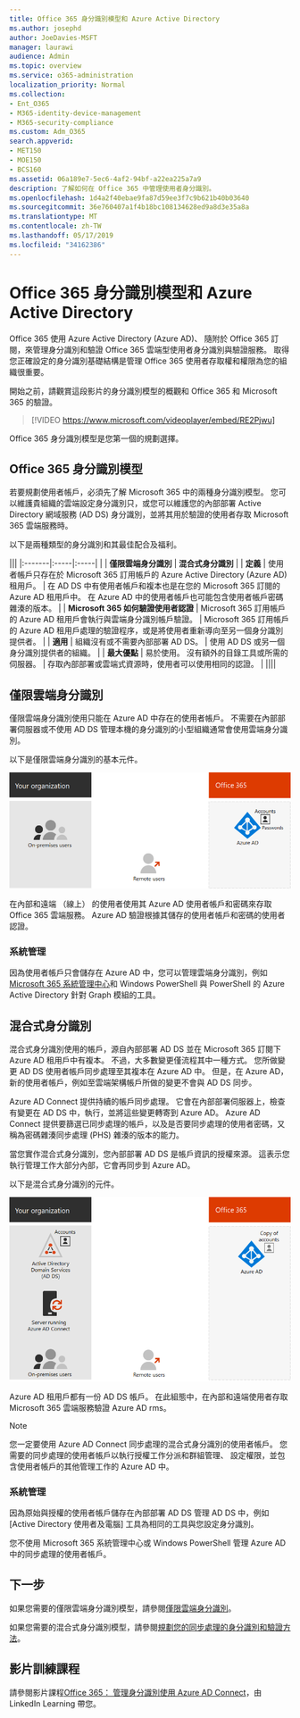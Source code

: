 ```yaml
---
title: Office 365 身分識別模型和 Azure Active Directory
ms.author: josephd
author: JoeDavies-MSFT
manager: laurawi
audience: Admin
ms.topic: overview
ms.service: o365-administration
localization_priority: Normal
ms.collection:
- Ent_O365
- M365-identity-device-management
- M365-security-compliance
ms.custom: Adm_O365
search.appverid:
- MET150
- MOE150
- BCS160
ms.assetid: 06a189e7-5ec6-4af2-94bf-a22ea225a7a9
description: 了解如何在 Office 365 中管理使用者身分識別。
ms.openlocfilehash: 1d4a2f40ebae9fa87d59ee3f7c9b621b40b03640
ms.sourcegitcommit: 36e760407a1f4b18bc108134628ed9a8d3e35a8a
ms.translationtype: MT
ms.contentlocale: zh-TW
ms.lasthandoff: 05/17/2019
ms.locfileid: "34162386"
---
```

# <a name="office-365-identity-models-and-azure-active-directory"></a>Office 365 身分識別模型和 Azure Active Directory

Office 365 使用 Azure Active Directory (Azure AD)、 隨附於 Office 365 訂閱，來管理身分識別和驗證 Office 365 雲端型使用者身分識別與驗證服務。 取得您正確設定的身分識別基礎結構是管理 Office 365 使用者存取權和權限為您的組織很重要。

開始之前，請觀賞這段影片的身分識別模型的概觀和 Office 365 和 Microsoft 365 的驗證。

> [!VIDEO https://www.microsoft.com/videoplayer/embed/RE2Pjwu]

Office 365 身分識別模型是您第一個的規劃選擇。

## <a name="office-365-identity-models"></a>Office 365 身分識別模型

若要規劃使用者帳戶，必須先了解 Microsoft 365 中的兩種身分識別模型。 您可以維護貴組織的雲端設定身分識別只，或您可以維護您的內部部署 Active Directory 網域服務 (AD DS) 身分識別，並將其用於驗證的使用者存取 Microsoft 365 雲端服務時。  

以下是兩種類型的身分識別和其最佳配合及福利。

|||
|:-------|:-----|:-----|
|  | **僅限雲端身分識別** | **混合式身分識別** |
| **定義** | 使用者帳戶只存在於 Microsoft 365 訂用帳戶的 Azure Active Directory (Azure AD) 租用戶。 | 在 AD DS 中有使用者帳戶和複本也是在您的 Microsoft 365 訂閱的 Azure AD 租用戶中。 在 Azure AD 中的使用者帳戶也可能包含使用者帳戶密碼雜湊的版本。 |
| **Microsoft 365 如何驗證使用者認證** | Microsoft 365 訂用帳戶的 Azure AD 租用戶會執行與雲端身分識別帳戶驗證。 | Microsoft 365 訂用帳戶的 Azure AD 租用戶處理的驗證程序，或是將使用者重新導向至另一個身分識別提供者。 |
| **適用** | 組織沒有或不需要內部部署 AD DS。 | 使用 AD DS 或另一個身分識別提供者的組織。 |
| **最大優點** | 易於使用。 沒有額外的目錄工具或所需的伺服器。 | 存取內部部署或雲端式資源時，使用者可以使用相同的認證。 |
||||

## <a name="cloud-only-identity"></a>僅限雲端身分識別

僅限雲端身分識別使用只能在 Azure AD 中存在的使用者帳戶。 不需要在內部部署伺服器或不使用 AD DS 管理本機的身分識別的小型組織通常會使用雲端身分識別。 

以下是僅限雲端身分識別的基本元件。
 
![](./media/about-office-365-identity/cloud-only-identity.png)

在內部和遠端 （線上） 的使用者使用其 Azure AD 使用者帳戶和密碼來存取 Office 365 雲端服務。 Azure AD 驗證根據其儲存的使用者帳戶和密碼的使用者認證。

### <a name="administration"></a>系統管理
因為使用者帳戶只會儲存在 Azure AD 中，您可以管理雲端身分識別，例如[Microsoft 365 系統管理中心](https://admin.microsoft.com)和 Windows PowerShell 與 PowerShell 的 Azure Active Directory 針對 Graph 模組的工具。 

## <a name="hybrid-identity"></a>混合式身分識別

混合式身分識別使用的帳戶，源自內部部署 AD DS 並在 Microsoft 365 訂閱下 Azure AD 租用戶中有複本。 不過，大多數變更僅流程其中一種方式。 您所做變更 AD DS 使用者帳戶同步處理至其複本在 Azure AD 中。 但是，在 Azure AD，新的使用者帳戶，例如至雲端架構帳戶所做的變更不會與 AD DS 同步。

Azure AD Connect 提供持續的帳戶同步處理。 它會在內部部署伺服器上，檢查有變更在 AD DS 中，執行，並將這些變更轉寄到 Azure AD。 Azure AD Connect 提供要篩選已同步處理的帳戶，以及是否要同步處理的使用者密碼，又稱為密碼雜湊同步處理 (PHS) 雜湊的版本的能力。

當您實作混合式身分識別，您內部部署 AD DS 是帳戶資訊的授權來源。 這表示您執行管理工作大部分內部，它會再同步到 Azure AD。 

以下是混合式身分識別的元件。

![](./media/about-office-365-identity/hybrid-identity.png)

Azure AD 租用戶都有一份 AD DS 帳戶。 在此組態中，在內部和遠端使用者存取 Microsoft 365 雲端服務驗證 Azure AD rms。

>[!Note]
>您一定要使用 Azure AD Connect 同步處理的混合式身分識別的使用者帳戶。 您需要的同步處理的使用者帳戶以執行授權工作分派和群組管理、 設定權限，並包含使用者帳戶的其他管理工作的 Azure AD 中。
>

### <a name="administration"></a>系統管理

因為原始與授權的使用者帳戶儲存在內部部署 AD DS 管理 AD DS 中，例如 [Active Directory 使用者及電腦] 工具為相同的工具與您設定身分識別。 

您不使用 Microsoft 365 系統管理中心或 Windows PowerShell 管理 Azure AD 中的同步處理的使用者帳戶。

## <a name="next-step"></a>下一步

如果您需要的僅限雲端身分識別模型，請參閱[僅限雲端身分識別](cloud-only-identities.md)。

如果您需要的混合式身分識別模型，請參閱[規劃您的同步處理的身分識別和驗證方法](plan-for-directory-synchronization.md)。
  

## <a name="video-training"></a>影片訓練課程

請參閱影片課程[Office 365： 管理身分識別使用 Azure AD Connect](https://support.office.com/article/90991a1d-c0ab-479a-b413-35c9706f6fed.aspx)，由 LinkedIn Learning 帶您。
